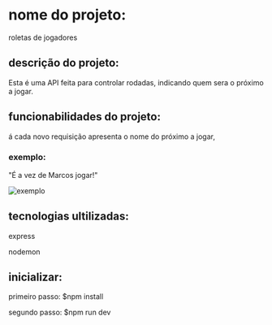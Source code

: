 # nome do projeto:

roletas de jogadores

## descrição do projeto:

Esta é uma API feita para controlar rodadas, indicando quem sera o próximo  a jogar.

## funcionabilidades do projeto:

á cada novo requisição apresenta o nome do próximo  a jogar,
### exemplo: 
"É a vez de Marcos jogar!"

![exemplo]([https://prnt.sc/B6oVjABIJO5R](https://prnt.sc/IsdeTKGbX96v))

## tecnologias ultilizadas:

express

nodemon 

## inicializar:
primeiro passo: 
$npm install 

segundo passo:
$npm run dev 




